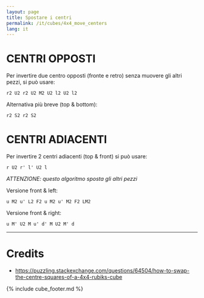 ```yaml
---
layout: page
title: Spostare i centri
permalink: /it/cubes/4x4_move_centers
lang: it
---
```


# <SEZIONE DA VERIFICARE>

# CENTRI OPPOSTI

Per invertire due centro opposti (fronte e retro) senza muovere gli altri pezzi, si può usare:

`r2 U2 r2 U2 M2 U2 l2 U2 l2`

Alternativa più breve (top & bottom):

`r2 S2 r2 S2`

# CENTRI ADIACENTI

Per invertire 2 centri adiacenti (top & front) si può usare:

`r U2 r' l' U2 l`

*ATTENZIONE: questo algoritmo sposta gli altri pezzi*

Versione front & left:

`u M2 u' L2 F2 u M2 u' M2 F2 LM2`

Versione front & right:

`u M' U2 M u' d' M U2 M' d`

***

# Credits

- <https://puzzling.stackexchange.com/questions/64504/how-to-swap-the-centre-squares-of-a-4x4-rubiks-cube>

{% include cube_footer.md %}